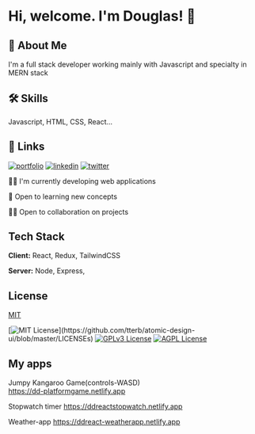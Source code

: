 # Hi, welcome. I'm Douglas! 👋


## 🚀 About Me
I'm a full stack developer working mainly with Javascript and specialty in MERN stack


## 🛠 Skills
Javascript, HTML, CSS, React...


## 🔗 Links
[![portfolio](https://img.shields.io/badge/my_portfolio-000?style=for-the-badge&logo=ko-fi&logoColor=white)](https://douglasdevelop.netlify.app)
[![linkedin](https://img.shields.io/badge/linkedin-0A66C2?style=for-the-badge&logo=linkedin&logoColor=white)](https://www.linkedin.com/in/douglasdeveloper256/)
[![twitter](https://img.shields.io/badge/twitter-1DA1F2?style=for-the-badge&logo=twitter&logoColor=white)](https://twitter.com/douglas_eresu)


👩‍💻 I'm currently developing web applications

🧠 Open to learning new concepts

👯‍♀️ Open to collaboration on projects


## Tech Stack

**Client:** React, Redux, TailwindCSS

**Server:** Node, Express, 


## License

[MIT](https://choosealicense.com/licenses/mit/)



[![MIT License](https://img.shields.io/apm/l/atomic-design-ui.svg?)](https://github.com/tterb/atomic-design-ui/blob/master/LICENSEs)
[![GPLv3 License](https://img.shields.io/badge/License-GPL%20v3-yellow.svg)](https://opensource.org/licenses/)
[![AGPL License](https://img.shields.io/badge/license-AGPL-blue.svg)](http://www.gnu.org/licenses/agpl-3.0)


## My apps
Jumpy Kangaroo Game(controls-WASD)   
https://dd-platformgame.netlify.app 



Stopwatch timer
https://ddreactstopwatch.netlify.app


Weather-app
https://ddreact-weatherapp.netlify.app
